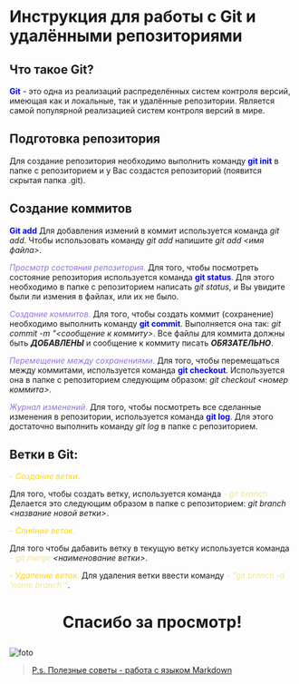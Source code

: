 # Инструкция для работы с Git и удалёнными репозиториями

## Что такое Git?
<span style="color:blue">**Git**</span> - это одна из реализаций распределённых систем контроля версий, имеющая как и локальные, так и удалённые репозитории. Является самой популярной реализацией систем контроля версий в мире.

## Подготовка репозитория

Для создание репозитория необходимо выполнить команду <span style="color:blue">**git init**</span> в папке с репозиторием и у Вас создастся репозиторий (появится скрытая папка .git).

## Создание коммитов

<span style="color:blue">**Git add**</span>
Для добавления измений в коммит используется команда *git add*. Чтобы использовать команду *git add* напишите *git add <имя файла>*.

<span style="color:MediumPurple">*Просмотр состояния репозитория.*</span>
Для того, чтобы посмотреть состояние репозитория используется команда <span style="color:blue">**git status**</span>. Для этого необходимо в папке с репозиторием написать *git status*, и Вы увидите были ли измения в файлах, или их не было.

<span style="color:MediumPurple">*Создание коммитов*.</span>
Для того, чтобы создать коммит (сохранение) необходимо выполнить команду <span style="color:blue">**git commit**</span>. Выполняется она так: *git commit -m "<сообщение к коммиту>*. Все файлы для коммита должны быть ***ДОБАВЛЕНЫ*** и сообщение к коммиту писать ***ОБЯЗАТЕЛЬНО***.

<span style="color:MediumPurple">*Перемещение между сохранениями*.</span>
Для того, чтобы перемещаться между коммитами, используется команда <span style="color:blue">**git checkout**</span>. Используется она в папке с репозиторием следующим образом: *git checkout <номер коммита>*.

<span style="color:MediumPurple">*Журнал изменений*.</span>
Для того, чтобы посмотреть все сделанные изменения в репозитории, используется команда <span style="color:blue">**git log**</span>. Для этого достаточно выполнить команду *git log* в папке с репозиторием.

## Ветки в Git:
<span style="color:Gold">- *Создание ветки*.</span>

Для того, чтобы создать ветку, используется команда <span style="color:Khaki">- *git branch*.</span> Делается это следующим образом в папке с репозиторием: *git branch <название новой ветки>*.

<span style="color:Gold">- *Слияние веток*.</span>

Для того чтобы дабавить ветку в текущую ветку используется команда <span style="color:Khaki">- *git merge</span>  <наименование ветки>*.

<span style="color:Gold">- *Удаление веток*.</span>
Для удаления ветки ввести команду <span style="color:Khaki">- *"git branch -d 'name branch'"*</span>.

# <p style="text-align: center;"> Спасибо за просмотр!</p>
![foto](https://klike.net/uploads/posts/2019-06/1560329641_2.jpg)

> [P.s. Полезные советы - работа с языком Markdown](https://lifehacker.ru/chto-takoe-markdown/)
